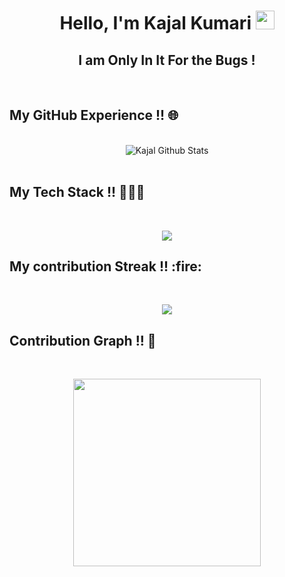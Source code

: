 
<h1 align="center">Hello, I'm Kajal Kumari <img src="https://raw.githubusercontent.com/aemmadi/aemmadi/master/wave.gif" width="30px"></h1> 
<h2 align="center">I am Only In It For the Bugs !</h2>
   <br />
  
<!-- ![Kajal Kumari's GitHub stats](https://github-readme-stats.vercel.app/api?username=Kajal13081&show_icons=true&theme=radical&hide_border=true)
   <br />
   <br /> -->
   
<h2 align="left">My GitHub Experience !! 🌐 </h2>
<br/>
  <div align="center">
<img align="center" src="https://github-readme-stats.vercel.app/api?username=Kajal13081&show_icons=true&theme=radical&hide_border=false" alt="Kajal Github Stats">
</div>
<br/>

<!-- ![Kajal Kumari's GitHub stats](https://github-readme-stats.vercel.app/api?username=Kajal13081&show_icons=true&theme=radical) -->

<!-- [![Top Langs](https://github-readme-stats.vercel.app/api/top-langs/?username=Kajal13081)](https://github.com/Kajal13081/github-readme-stats) -->

<!-- [![GitHub Streak](http://github-readme-streak-stats.herokuapp.com?user=Kajal13081&theme=radical&hide_border=true)](https://git.io/streak-stats)
   <br />
   <br />
    -->
    
<h2 align="left">My Tech Stack !! 🧑🏽‍💻 </h2>
<br/>
<p align="center">
  <a href="#">
    <img src="https://github-readme-stats.vercel.app/api/top-langs/?username=Kajal13081&show_icons=true&theme=radical&hide_border=false" />
  </a>
</p>

<!--    [![Top Langs](https://github-readme-stats.vercel.app/api/top-langs/?username=Kajal13081&show_icons=true&theme=radical&hide_border=true)](https://github.com/Kajal13081/github-readme-stats) -->
   
   <h2 align="left">My contribution Streak !! :fire:</h2> 
   <br/>
<p align="center">
  <a href="#">
    <img src="https://github-readme-streak-stats.herokuapp.com?user=Kajal13081&theme=radical&hide_border=false&date_format=M%20j%5B%2C%20Y%5D"/>
  </a>
</p>

   <h2 align="left">Contribution Graph !! 🎉 </h2>
   <br/>
<p align="center">
  <a href="#">
    <img src="https://activity-graph.herokuapp.com/graph?username=Kajal13081&theme=radical&hide_border=false" height="300px"/>
  </a>
</p>
